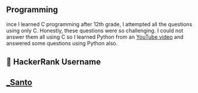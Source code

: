 ## Programming

ince I learned C programming after 12th grade, I attempted all the questions using only C. Honestly, these questions were so challenging. I could not answer them all using C so I learned Python from an [YouTube video](https://www.youtube.com/watch?v=_uQrJ0TkZlc&t=5766s) and answered some questions using Python also.


## 🔗 HackerRank Username

## [_Santo](https://www.hackerrank.com/_Santo?hr_r=1)